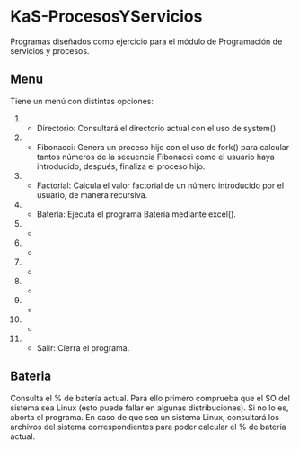 # KaS-ProcesosYServicios

Programas diseñados como ejercicio para el módulo de Programación de servicios y procesos.

## Menu
Tiene un menú con distintas opciones:

  1. - Directorio: Consultará el directorio actual con el uso de system()
  2. - Fibonacci: Genera un proceso hijo con el uso de fork() para calcular tantos números de la secuencia Fibonacci como el usuario haya introducido, después, finaliza el proceso hijo.
  3. - Factorial: Calcula el valor factorial de un número introducido por el usuario, de manera recursiva.
  4. - Batería: Ejecuta el programa Bateria mediante excel().
  5. - 
  6. - 
  7. - 
  8. - 
  9. - 
  10. - 
  11. - Salir: Cierra el programa.
 
  
## Bateria
Consulta el % de batería actual.
Para ello primero comprueba que el SO del sistema sea Linux (esto puede fallar en algunas distribuciones).
Si no lo es, aborta el programa.
En caso de que sea un sistema Linux, consultará los archivos del sistema correspondientes para poder calcular el % de batería actual.
